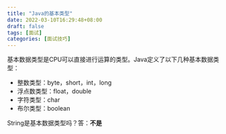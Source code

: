 ```yaml
---
title: "Java的基本类型"
date: 2022-03-10T16:29:48+08:00
draft: false
tags: [面试]
categories: [面试技巧]
---
```


基本数据类型是CPU可以直接进行运算的类型。Java定义了以下几种基本数据类型：

* 整数类型：byte，short，int，long
* 浮点数类型：float，double
* 字符类型：char
* 布尔类型：boolean

String是基本数据类型吗？答：**不是**